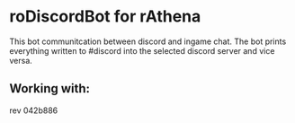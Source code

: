 # roDiscordBot for rAthena
This bot communitcation between discord and ingame chat.
The bot prints everything written to #discord into the selected discord server and vice versa.

## Working with:
rev 042b886
